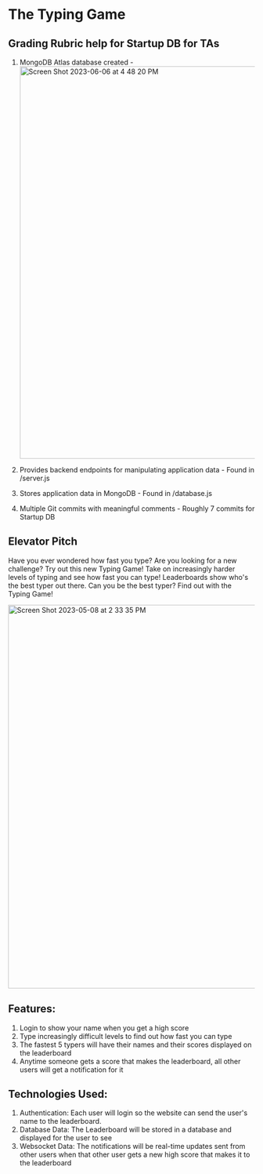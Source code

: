 # The Typing Game

## Grading Rubric help for Startup DB for TAs
1. MongoDB Atlas database created - <img width="800" alt="Screen Shot 2023-06-06 at 4 48 20 PM" src="https://github.com/Dakota3145/startup/assets/77128933/b9cada5f-446b-4d87-bad3-7921e79114ae">

2. Provides backend endpoints for manipulating application data - Found in /server.js
3. Stores application data in MongoDB - Found in /database.js
4. Multiple Git commits with meaningful comments - Roughly 7 commits for Startup DB

## Elevator Pitch
Have you ever wondered how fast you type? Are you looking for a new challenge? Try out this new Typing Game! Take on increasingly harder levels of typing and see how fast you can type! Leaderboards show who's the best typer out there. Can you be the best typer? Find out with the Typing Game!

<img width="782" alt="Screen Shot 2023-05-08 at 2 33 35 PM" src="https://user-images.githubusercontent.com/77128933/236928635-747e3c71-411a-4954-9976-78ce331f6d91.png">

## Features:
  1. Login to show your name when you get a high score
  2. Type increasingly difficult levels to find out how fast you can type
  3. The fastest 5 typers will have their names and their scores displayed on the leaderboard
  4. Anytime someone gets a score that makes the leaderboard, all other users will get a notification for it

## Technologies Used:
  1. Authentication: Each user will login so the website can send the user's name to the leaderboard.
  2. Database Data: The Leaderboard will be stored in a database and displayed for the user to see
  3. Websocket Data: The notifications will be real-time updates sent from other users when that other user gets a new high score that makes it to the leaderboard

